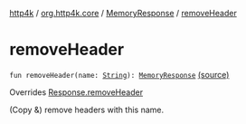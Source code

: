 [http4k](../../index.md) / [org.http4k.core](../index.md) / [MemoryResponse](index.md) / [removeHeader](./remove-header.md)

# removeHeader

`fun removeHeader(name: `[`String`](https://kotlinlang.org/api/latest/jvm/stdlib/kotlin/-string/index.html)`): `[`MemoryResponse`](index.md) [(source)](https://github.com/http4k/http4k/blob/master/http4k-core/src/main/kotlin/org/http4k/core/http.kt#L286)

Overrides [Response.removeHeader](../-response/remove-header.md)

(Copy &amp;) remove headers with this name.


